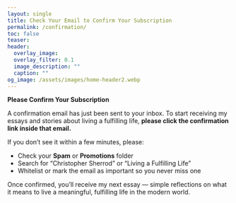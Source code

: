 ```yaml
---
layout: single
title: Check Your Email to Confirm Your Subscription
permalink: /confirmation/
toc: false
teaser:
header:
  overlay_image:
  overlay_filter: 0.1
  image_description: ""
  caption: ""
og_image: /assets/images/home-header2.webp
---
```

**Please Confirm Your Subscription**

A confirmation email has just been sent to your inbox.
To start receiving my essays and stories about living a fulfilling life,
**please click the confirmation link inside that email.**

If you don’t see it within a few minutes, please:
- Check your **Spam** or **Promotions** folder
- Search for “Christopher Sherrod” or “Living a Fulfilling Life”
- Whitelist or mark the email as important so you never miss one

Once confirmed, you’ll receive my next essay — simple reflections on
what it means to live a meaningful, fulfilling life in the modern world.